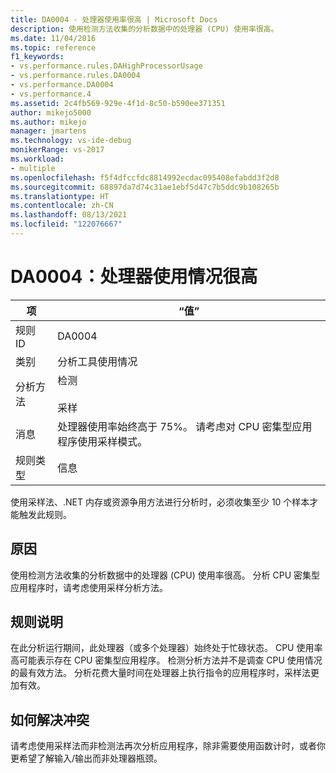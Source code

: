 ```yaml
---
title: DA0004 - 处理器使用率很高 | Microsoft Docs
description: 使用检测方法收集的分析数据中的处理器 (CPU) 使用率很高。
ms.date: 11/04/2016
ms.topic: reference
f1_keywords:
- vs.performance.rules.DAHighProcessorUsage
- vs.performance.rules.DA0004
- vs.performance.DA0004
- vs.performance.4
ms.assetid: 2c4fb569-929e-4f1d-8c50-b590ee371351
author: mikejo5000
ms.author: mikejo
manager: jmartens
ms.technology: vs-ide-debug
monikerRange: vs-2017
ms.workload:
- multiple
ms.openlocfilehash: f5f4dfccfdc8814992ecdac095408efabdd3f2d8
ms.sourcegitcommit: 68897da7d74c31ae1ebf5d47c7b5ddc9b108265b
ms.translationtype: HT
ms.contentlocale: zh-CN
ms.lasthandoff: 08/13/2021
ms.locfileid: "122076667"
---
```

# <a name="da0004-high-processor-usage"></a>DA0004：处理器使用情况很高

|项|“值”|
|-|-|
|规则 ID|DA0004|
|类别|分析工具使用情况|
|分析方法|检测<br /><br /> 采样|
|消息|处理器使用率始终高于 75%。 请考虑对 CPU 密集型应用程序使用采样模式。|
|规则类型|信息|

 使用采样法、.NET 内存或资源争用方法进行分析时，必须收集至少 10 个样本才能触发此规则。

## <a name="cause"></a>原因
 使用检测方法收集的分析数据中的处理器 (CPU) 使用率很高。 分析 CPU 密集型应用程序时，请考虑使用采样分析方法。

## <a name="rule-description"></a>规则说明
 在此分析运行期间，此处理器（或多个处理器）始终处于忙碌状态。 CPU 使用率高可能表示存在 CPU 密集型应用程序。 检测分析方法并不是调查 CPU 使用情况的最有效方法。 分析花费大量时间在处理器上执行指令的应用程序时，采样法更加有效。

## <a name="how-to-fix-violations"></a>如何解决冲突
 请考虑使用采样法而非检测法再次分析应用程序，除非需要使用函数计时，或者你更希望了解输入/输出而非处理器瓶颈。
